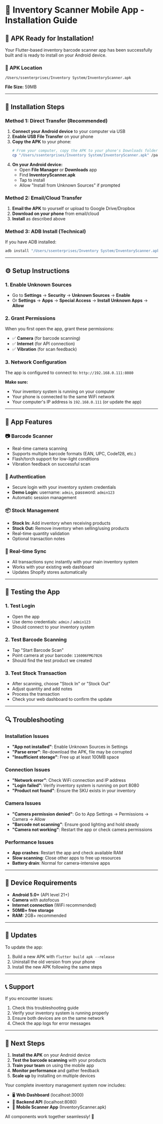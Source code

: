 # 📱 Inventory Scanner Mobile App - Installation Guide

## 🎉 **APK Ready for Installation!**

Your Flutter-based inventory barcode scanner app has been successfully built and is ready to install on your Android device.

### 📁 **APK Location**
```
/Users/ssenterprises/Inventory System/InventoryScanner.apk
```
**File Size:** 59MB

---

## 📲 **Installation Steps**

### **Method 1: Direct Transfer (Recommended)**

1. **Connect your Android device** to your computer via USB
2. **Enable USB File Transfer** on your phone
3. **Copy the APK** to your phone:
   ```bash
   # From your computer, copy the APK to your phone's Downloads folder
   cp "/Users/ssenterprises/Inventory System/InventoryScanner.apk" /path/to/phone/Downloads/
   ```
4. **On your Android device:**
   - Open **File Manager** or **Downloads** app
   - Find **InventoryScanner.apk**
   - Tap to install
   - Allow "Install from Unknown Sources" if prompted

### **Method 2: Email/Cloud Transfer**

1. **Email the APK** to yourself or upload to Google Drive/Dropbox
2. **Download on your phone** from email/cloud
3. **Install** as described above

### **Method 3: ADB Install (Technical)**

If you have ADB installed:
```bash
adb install "/Users/ssenterprises/Inventory System/InventoryScanner.apk"
```

---

## ⚙️ **Setup Instructions**

### **1. Enable Unknown Sources**
- Go to **Settings** → **Security** → **Unknown Sources** → **Enable**
- Or **Settings** → **Apps** → **Special Access** → **Install Unknown Apps** → **Allow**

### **2. Grant Permissions**
When you first open the app, grant these permissions:
- ✅ **Camera** (for barcode scanning)
- ✅ **Internet** (for API connection)
- ✅ **Vibration** (for scan feedback)

### **3. Network Configuration**
The app is configured to connect to: `http://192.168.0.111:8080`

**Make sure:**
- Your inventory system is running on your computer
- Your phone is connected to the same WiFi network
- Your computer's IP address is `192.168.0.111` (or update the app)

---

## 🔧 **App Features**

### **📷 Barcode Scanner**
- Real-time camera scanning
- Supports multiple barcode formats (EAN, UPC, Code128, etc.)
- Flash/torch support for low-light conditions
- Vibration feedback on successful scan

### **🔐 Authentication**
- Secure login with your inventory system credentials
- **Demo Login:** username: `admin`, password: `admin123`
- Automatic session management

### **📦 Stock Management**
- **Stock In:** Add inventory when receiving products
- **Stock Out:** Remove inventory when selling/using products
- Real-time quantity validation
- Optional transaction notes

### **🔄 Real-time Sync**
- All transactions sync instantly with your main inventory system
- Works with your existing web dashboard
- Updates Shopify stores automatically

---

## 🧪 **Testing the App**

### **1. Test Login**
- Open the app
- Use demo credentials: `admin` / `admin123`
- Should connect to your inventory system

### **2. Test Barcode Scanning**
- Tap "Start Barcode Scan"
- Point camera at your barcode: `116006FMG7026`
- Should find the test product we created

### **3. Test Stock Transaction**
- After scanning, choose "Stock In" or "Stock Out"
- Adjust quantity and add notes
- Process the transaction
- Check your web dashboard to confirm the update

---

## 🔍 **Troubleshooting**

### **Installation Issues**
- **"App not installed"**: Enable Unknown Sources in Settings
- **"Parse error"**: Re-download the APK, file may be corrupted
- **"Insufficient storage"**: Free up at least 100MB space

### **Connection Issues**
- **"Network error"**: Check WiFi connection and IP address
- **"Login failed"**: Verify inventory system is running on port 8080
- **"Product not found"**: Ensure the SKU exists in your inventory

### **Camera Issues**
- **"Camera permission denied"**: Go to App Settings → Permissions → Camera → Allow
- **"Barcode not scanning"**: Ensure good lighting and hold steady
- **"Camera not working"**: Restart the app or check camera permissions

### **Performance Issues**
- **App crashes**: Restart the app and check available RAM
- **Slow scanning**: Close other apps to free up resources
- **Battery drain**: Normal for camera-intensive apps

---

## 📱 **Device Requirements**

- **Android 5.0+** (API level 21+)
- **Camera** with autofocus
- **Internet connection** (WiFi recommended)
- **50MB+ free storage**
- **RAM:** 2GB+ recommended

---

## 🔄 **Updates**

To update the app:
1. Build a new APK with `flutter build apk --release`
2. Uninstall the old version from your phone
3. Install the new APK following the same steps

---

## 📞 **Support**

If you encounter issues:
1. Check this troubleshooting guide
2. Verify your inventory system is running properly
3. Ensure both devices are on the same network
4. Check the app logs for error messages

---

## 🎯 **Next Steps**

1. **Install the APK** on your Android device
2. **Test the barcode scanning** with your products
3. **Train your team** on using the mobile app
4. **Monitor performance** and gather feedback
5. **Scale up** by installing on multiple devices

Your complete inventory management system now includes:
- 🖥️ **Web Dashboard** (localhost:3000)
- 🔧 **Backend API** (localhost:8080)
- 📱 **Mobile Scanner App** (InventoryScanner.apk)

All components work together seamlessly! 🚀
